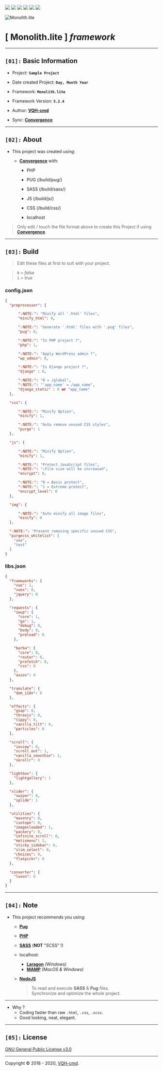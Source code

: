 ![](https://img.shields.io/github/v/release/VQH-cmd/Monolith.lite)
![](https://tokei.rs/b1/github/VQH-cmd/Monolith.lite?category=code)
![](https://tokei.rs/b1/github/VQH-cmd/Monolith.lite?category=files)
![](https://img.shields.io/github/languages/code-size/VQH-cmd/Monolith.lite)
![](https://img.shields.io/github/repo-size/VQH-cmd/Monolith.lite)
![](https://img.shields.io/github/downloads/VQH-cmd/Monolith.lite/total)

![Monolith.lite](logo.jpg)

# **[ Monolith.lite ]** *framework*
________________________________________________________________

## **`[01]:` Basic Information**

- Project: **`Sample Project`**

- Date created Project: **`Day, Month Year`**

- Framework: **`Monolith.lite`**

- Framework Version: **`5.2.4`**

- Author: [**VQH-cmd**](https://VQH-cmd.github.io)

- Sync: [**Convergence**](https://github.com/VQH-cmd/Convergence.encrypted)

________________________________________________________________

## **`[02]:` About**

+ This project was created using:

	+ [**Convergence**](https://github.com/VQH-cmd/Convergence.encrypted) with:

		- PHP

		- PUG (/build/pug/)

		- SASS (/build/sass/)

		- JS (/build/js/)

		- CSS (/build/css/)

		- localhost

> Only edit / touch the file format above to create this Project if using [**Convergence**](https://github.com/VQH-cmd/Convergence.encrypted).

________________________________________________________________

## **`[03]:` Build**

> Edit these files at first to suit with your project.

> `0` = _false_<br />
> `1` = _true_

### **config.json**

```json
{
  "preprocessor": {

      "💡NOTE💡": "Minify all '.html' files",
      "minify_html": 0,

      "💡NOTE💡": "Generate '.html' files with '.pug' files",
      "pug": 0,

      "💡NOTE💡": "Is PHP project ?",
      "php": 1,

      "💡NOTE💡": "Apply WordPress admin ?",
      "wp_admin": 0,

      "💡NOTE💡": "Is Django project ?",
      "django" : 0,

      "💡NOTE💡": "0 = /global",
      "💡NOTE💡": "'app_name' = /app_name",
      "django_static" : 0 or "app_name"
  },

  "css": {

      "💡NOTE💡": "Minify Option",
      "minify": 1,

      "💡NOTE💡": "Auto remove unused CSS styles",
      "purge": 1
  },

  "js": {

      "💡NOTE💡": "Minify Option",
      "minify": 1,

      "💡NOTE💡": "Protect JavaScript files",
      "💡NOTE💡": "⚠️File size will be increased",
      "encrypt": 0,

      "💡NOTE💡": "0 = Basic protect",
      "💡NOTE💡": "1 = Extreme protect",
      "encrypt_level": 0
  },

  "img": {

      "💡NOTE💡": "Auto minify all image files",
      "minify": 0
  },

  "💡NOTE💡": "Prevent removing specific unused CSS",
  "purgecss_whitelist": [
    "aaa",
    "test"
  ]
}
```

### **libs.json**

```json
{
  "frameworks": {
    "vue": 1,
    "vuex": 0,
    "jquery": 0
  },

  "requests": {
    "swup": {
      "core": 1,
      "ga": 1,
      "debug": 0,
      "body": 0,
      "preload": 0
	},

    "barba": {
      "core": 0,
      "router": 0,
      "prefetch": 0,
      "css": 0
    },
    "axios": 0
  },

  "translate": {
    "dom_i18n": 0
  },

  "effects": {
    "gsap": 0,
    "threejs": 0,
    "tippy": 0,
    "vanilla_tilt": 0,
    "particles": 0
  },

  "scroll": {
    "inview": 0,
    "scroll_out": 1,
    "vanilla_smoothie": 1,
    "skrollr": 0
  },

  "lightbox": {
    "lightgallery": 1
  },

  "slider": {
    "swiper": 0,
    "splide": 1
  },

  "utilities": {
    "masonry": 0,
    "isotope": 0,
    "imagesloaded": 1,
    "packery": 0,
    "infinite_scroll": 0,
    "metismenu": 1,
    "sticky_sidebar": 0,
    "slim_select": 0,
    "choices": 0,
    "flatpickr": 0
  },

  "converter": {
    "luxon": 0
  }
}
```

________________________________________________________________

## **`[04]:` Note**

+ This project recommends you using:

	- [**Pug**](https://pugjs.org)

	- [**PHP**](https://www.php.net)

	- [**SASS**](https://sass-lang.com) (**NOT** "SCSS" !)

	+ localhost:
		- [**Laragon**](https://laragon.org) *(Windows)*
		- [**MAMP**](https://www.mamp.info) *(MacOS & Windows)*

	+ [**NodeJS**](https://nodejs.org)
		> To read and execute **SASS** & **Pug** files.<br>
		> Synchronize and optimize the whole project.

________________________________________________________________

+ Why ?
	- Coding faster than raw `.html`, `.css`, `.scss`.
	- Good looking, neat, elegant.

________________________________________________________________

## **`[05]:` License**

[GNU General Public License v3.0](https://github.com/VQH-cmd/Monolith.lite/blob/master/LICENSE)

________________________________________________________________

Copyright © 2018 - 2020, [VQH-cmd](https://VQH-cmd.github.io).